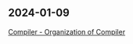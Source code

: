 ## 2024-01-09

<a href="https://hyul-code.tistory.com/77">Compiler - Organization of Compiler</a></br>